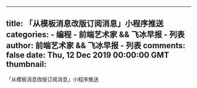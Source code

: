 
---
title: 「从模板消息改版订阅消息」小程序推送
categories: 
    - 编程
    - 前端艺术家 && 飞冰早报 - 列表
author: 前端艺术家 && 飞冰早报 - 列表
comments: false
date: Thu, 12 Dec 2019 00:00:00 GMT
thumbnail: 
---

<div>   
「从模板消息改版订阅消息」小程序推送  
</div>
            